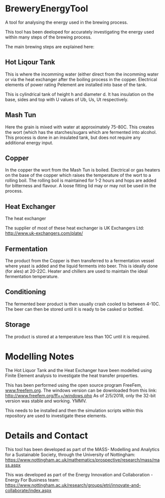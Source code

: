 # BreweryEnergyTool
A tool for analysing the energy used in the brewing process.

This tool has been deeloped for accurately investigating the energy used within many steps of the brewing process.

The main brewing steps are explained here:

## Hot Liqour Tank
This is where the incomming water (either direct from the incomming water or via the heat exchanger after the boiling process in the copper.
Electrical elements of power rating Pelement are installed into base of the tank.

This is cylindrical tank of height h and diameter d.
It has insulation on the base, sides and top with U values of Ub, Us, Ut respectively.

## Mash Tun

Here the grain is mixed with water at approximately 75-80C. This creates the wort (which has the starches/sugars which are fermented into alcohol.
This process is done in an insulated tank, but does not require any additional energy input.

## Copper

In the copper the wort from the Mash Tun is boiled. Electrical or gas heaters on the base of the copper which raises the temperature of the wort to a rolling boil. The rolling boil is maintained for 1-2 hours and hops are added for bitterness and flavour.
A loose fitting lid may or may not be used in the process.

## Heat Exchanger

The heat exchanger 


The supplier of most of these heat exchanger is UK Exchangers Ltd: http://www.uk-exchangers.com/plate/

## Fermentation 

The product from the Copper is then transferred to a fermentation vessel where yeast is added and the liquid ferments into beer.
This is ideally done (for ales) at 20-22C. Heater and chillers are used to maintain the ideal fermentation temperature.

## Conditioning

The fermented beer product is then usually crash cooled to between 4-10C. The beer can then be stored until it is ready to be casked or bottled.

## Storage

The product is stored at a temperature less than 10C until it is required.

# Modelling Notes

The Hot Liquor Tank and the Heat Exchanger have been modelled using Finite Element analysis to investigate the heat transfer properties.

This has been performed using the open source program FreeFem, www.freefem.org.
The windows version can be downloaded from this link: http://www.freefem.org/ff++/windows.php
As of 2/5/2018, only the 32-bit version was stable and working. YMMV.

This needs to be installed and then the simulation scripts within this repository are used to investigate these elements.

# Details and Contact

This tool has been developed as part of the MASS- Modelling and Analytics for a Sustainable Society, through the University of Nottingham:
https://www.nottingham.ac.uk/mathematics/prospective/research/mass/mass.aspx

This was developed as part of the Energy Innovation and Collaboration - Energy For Business team:
https://www.nottingham.ac.uk/research/groups/etri/innovate-and-collaborate/index.aspx

